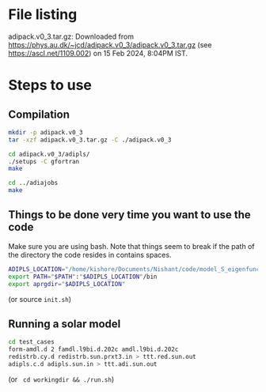# File listing
adipack.v0_3.tar.gz: Downloaded from <https://phys.au.dk/~jcd/adipack.v0_3/adipack.v0_3.tar.gz> (see <https://ascl.net/1109.002>) on 15 Feb 2024, 8:04PM IST.

# Steps to use

## Compilation

```bash
mkdir -p adipack.v0_3
tar -xzf adipack.v0_3.tar.gz -C ./adipack.v0_3

cd adipack.v0_3/adipls/
./setups -C gfortran
make

cd ../adiajobs
make
```

## Things to be done very time you want to use the code

Make sure you are using bash. Note that things seem to break if the path of the directory the code resides in contains spaces.

```bash
ADIPLS_LOCATION="/home/kishore/Documents/Nishant/code/model_S_eigenfunctions/from_ADIPLS/adipack.v0_3" #edit according to your setup.
export PATH="$PATH":"$ADIPLS_LOCATION"/bin
export aprgdir="$ADIPLS_LOCATION"
```

(or source `init.sh`)

## Running a solar model

```bash
cd test_cases
form-amdl.d 2 famdl.l9bi.d.202c amdl.l9bi.d.202c
redistrb.cy.d redistrb.sun.prxt3.in > ttt.red.sun.out
adipls.c.d adipls.sun.in > ttt.adi.sun.out
```

(or ` cd workingdir && ./run.sh`)

